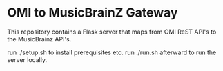 OMI to MusicBrainZ Gateway
==========================

This repository contains a Flask server that maps from OMI ReST API's to the 
MusicBrainz API's.

run ./setup.sh to install prerequisites etc.
run ./run.sh afterward to run the server locally.


